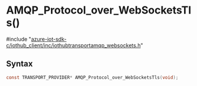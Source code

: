 # AMQP_Protocol_over_WebSocketsTls()

\#include "[azure-iot-sdk-c/iothub_client/inc/iothubtransportamqp_websockets.h](../iot-c-ref-iothubtransportamqp-websockets-h.md)"  

## Syntax

```C
const TRANSPORT_PROVIDER* AMQP_Protocol_over_WebSocketsTls(void);
```

